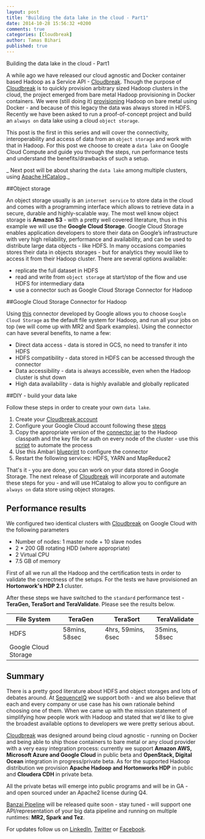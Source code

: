 ```yaml
---
layout: post
title: "Building the data lake in the cloud - Part1"
date: 2014-10-28 15:56:32 +0200
comments: true
categories: [Cloudbreak]
author: Tamas Bihari
published: true 
---
```

Building the data lake in the cloud - Part1

A while ago we have released our cloud agnostic and Docker container based Hadoop as a Service API - [Cloudbreak](http://sequenceiq.com/cloudbreak/). Though the purpose of [Cloudbreak](https://cloudbreak.sequenceiq.com) is to quickly provision arbitrary sized Hadoop clusters in the cloud, the project emerged from bare metal Hadoop provisioning in Docker containers. We were (still doing it) [provisioning](http://blog.sequenceiq.com/blog/2014/06/19/multinode-hadoop-cluster-on-docker/) Hadoop on bare metal using Docker - and because of this legacy the data was always stored in HDFS. Recently we have been asked to run a proof-of-concept project and build an `always on` data lake using a cloud `object storage`. 

This post is the first in this series and will cover the connectivity, interoperability and access of data from an `object storage` and work with that in Hadoop. For this post we choose to create a `data lake` on Google Cloud Compute and guide you through the steps, run performance tests and understand the benefits/drawbacks of such a setup.

_
Next post will be about sharing the `data lake` among multiple clusters, using [Apache HCatalog](http://hortonworks.com/hadoop/hcatalog/)._

##Object storage

An object storage usually is an `internet service` to store data in the cloud and comes with a programming interface which allows to retrieve data in a secure, durable and highly-scalable way. The most well know object storage is **Amazon S3** - with a pretty well covered literature, thus in this example we will use the **Google Cloud Storage**. Google Cloud Storage enables application developers to store their data on Google’s infrastructure with very high reliability, performance and availability, and can be used to distribute large data objects - like HDFS. In many occasions companies stores their data in objects storages - but for analytics they would like to access it from their Hadoop cluster. There are several options available: 
* replicate the full dataset in HDFS
* read and write from `object storage` at start/stop of the flow and use HDFS for intermediary data
* use a connector such as Google Cloud Storage Connector for Hadoop

##Google Cloud Storage Connector for Hadoop

Using [this](https://cloud.google.com/hadoop/google-cloud-storage-connector) connector developed by Google allows you to choose `Google Cloud Storage` as the default file system for Hadoop, and run all your jobs on top (we will come up with MR2 and Spark examples). Using the connector can have several benefits, to name a few:
* Direct data access - data is stored in GCS, no need to transfer it into HDFS 
* HDFS compatibility - data stored in HDFS can be accessed through the connector
* Data accessibility - data is always accessible, even when the Hadoop cluster is shut down
* High data availability - data is highly available and globally replicated 

##DIY - build your data lake

Follow these steps in order to create your own `data lake`. 

1. Create your [Cloudbreak account](https://cloudbreak.sequenceiq.com/)
2. Configure your Google Cloud account following these [steps](http://sequenceiq.com/cloudbreak/#accounts)
3. Copy the appropriate version of the [connector jar](https://cloud.google.com/hadoop/google-cloud-storage-connector) to the Hadoop classpath and the key file for auth on every node of the cluster - use this [script](https://raw.githubusercontent.com/sequenceiq/sequenceiq-samples/master/data-lake/copyscripts.sh) to automate the process
4. Use this Ambari [blueprint](https://raw.githubusercontent.com/sequenceiq/sequenceiq-samples/master/data-lake/gcs-con-multi-node-hdfs-yarn.blueprint) to configure the connector
5. Restart the following services: HDFS, YARN and MapReduce2

That's it - you are done, you can work on your data stored in Google Storage. The next release of [Cloudbreak](https://github.com/sequenceiq/cloudbreak) will incorporate and automate these steps for you - and will use HCatalog to allow you to configure an `always on` data store using object storages. 

## Performance results

We configured two identical clusters with [Cloudbreak](http://sequenceiq.com/cloudbreak/) on Google Cloud with the following parameters 

* Number of nodes: 1 master node + 10 slave nodes 
* 2 * 200 GB rotating HDD (where appropriate)
* 2 Virtual CPU
* 7.5 GB of memory

First of all we run all the Hadoop and the certification tests in order to validate the correctness of the setups. For the tests we have provisioned an **Hortonwork's HDP 2.1** cluster.

After these steps we have switched to the `standard` performance test - **TeraGen, TeraSort and TeraValidate**. Please see the results below.


| File System           | TeraGen | TeraSort | TeraValidate
|-----------------------|---------|----------|-------------  
| HDFS                  |58mins, 58sec|4hrs, 59mins, 6sec|35mins, 58sec
| Google Cloud Storage  |


## Summary

There is a pretty good literature about HDFS and object storages and lots of debates around. At [SequenceIQ](http://sequenceiq.com) we support both - and we also believe that each and every company or use case has his own rationale behind choosing one of them. When we came up with the mission statement of simplifying how people work with Hadoop and stated that we'd like to give the broadest available options to developers we were pretty serious about. 

[Cloudbreak](http://sequenceiq.com/cloudbreak/) was designed around being cloud agnostic - running on Docker and being able to ship those containers to bare metal or any cloud provider with a very easy integration process: currently we support **Amazon AWS, Microsoft Azure and Google Cloud** in public beta and **OpenStack, Digital Ocean** integration in progress/private beta. 
As for the supported Hadoop distribution we provision **Apache Hadoop and Hortonworks HDP** in public and **Cloudera CDH** in private beta.

All the private betas will emerge into public programs and will be in GA - and open sourced under an Apache2 license during Q4.

[Banzai Pipeline](http://docs.banzai.apiary.io/) will be released quite soon - stay tuned - will support one API/representation of your big data pipeline and running on multiple runtimes: **MR2, Spark and Tez**.

For updates follow us on [LinkedIn](https://www.linkedin.com/company/sequenceiq/), [Twitter](https://twitter.com/sequenceiq) or
[Facebook](https://www.facebook.com/sequenceiq). 
